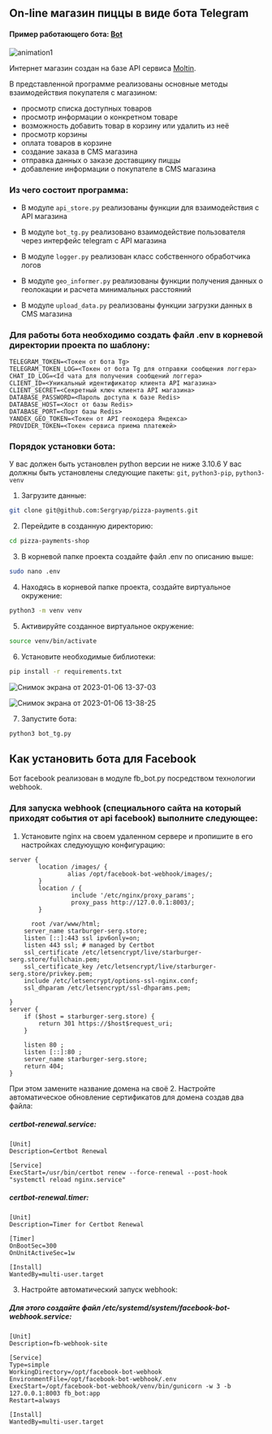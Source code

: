 ## On-line магазин пиццы в виде бота Telegram
#### Пример работающего бота: [Bot](https://t.me/pizza_sergryap_bot)

![animation1](https://user-images.githubusercontent.com/99894266/210982091-844ba29f-75d2-4629-a7a9-06ea9fcbf685.gif)


Интернет магазин создан на базе API сервиса [Moltin](https://www.moltin.com/).

В представленной программе реализованы основные методы взаимодействия покупателя с магазином:

* просмотр списка доступных товаров
* просмотр информации о конкретном товаре
* возможность добавить товар в корзину или удалить из неё
* просмотр корзины
* оплата товаров в корзине
* создание заказа в CMS магазина
* отправка данных о заказе доставщику пиццы
* добавление информации о покупателе в CMS магазина

### Из чего состоит программа:

* В модуле `api_store.py` реализованы функции для взаимодействия с API магазина

* В модуле `bot_tg.py` реализовано взаимодействие пользователя через интерфейс telegram с API магазина

* В модуле `logger.py` реализован класс собственного обработчика логов

* В модуле `geo_informer.py` реализованы функции получения данных о геолокации и расчета минимальных расстояний

* В модуле `upload_data.py` реализованы функции загрузки данных в CMS магазина


### Для работы бота необходимо создать файл .env в корневой директории проекта по шаблону:

```
TELEGRAM_TOKEN=<Токен от бота Tg>
TELEGRAM_TOKEN_LOG=<Токен от бота Tg для отправки сообщения логгера>
CHAT_ID_LOG=<Id чата для получения сообщений логгера>
CLIENT_ID=<Уникальный идентификатор клиента API магазина>
CLIENT_SECRET=<Секретный ключ клиента API магазина>
DATABASE_PASSWORD=<Пароль доступа к базе Redis>
DATABASE_HOST=<Хост от базы Redis>
DATABASE_PORT=<Порт базы Redis>
YANDEX_GEO_TOKEN=<Токен от API геокодера Яндекса>
PROVIDER_TOKEN=<Токен сервиса приема платежей>
```

### Порядок установки бота:

У вас должен быть установлен python версии не ниже 3.10.6
У вас должны быть установлены следующие пакеты: `git`, `python3-pip`, `python3-venv`

1. Загрузите данные:

```sh
git clone git@github.com:Sergryap/pizza-payments.git
```

2. Перейдите в созданную директорию:

```sh
cd pizza-payments-shop
```

3. В корневой папке проекта создайте файл .env по описанию выше:

```sh
sudo nano .env
```

4. Находясь в корневой папке проекта, создайте виртуальное окружение:

```sh
python3 -m venv venv
```

5. Активируйте созданное виртуальное окружение:

```sh
source venv/bin/activate
```

6. Установите необходимые библиотеки:

```sh
pip install -r requirements.txt
```
![Снимок экрана от 2023-01-06 13-37-03](https://user-images.githubusercontent.com/99894266/210973167-ba176515-5f1e-4725-a289-60b012ff0e59.png)

![Снимок экрана от 2023-01-06 13-38-25](https://user-images.githubusercontent.com/99894266/210973282-e5198a39-adc7-4f53-b7c2-93573cc18b30.png)

7. Запустите бота:

```sh
python3 bot_tg.py
```

## Как установить бота для Facebook

Бот facebook реализован в модуле fb_bot.py посредством технологии webhook.

### Для запуска webhook (специального сайта на который приходят события от api facebook) выполните следующее:
1. Установите nginx на своем удаленном сервере и пропишите в его настройках следуюущую конфигурацию:
```
server {
        location /images/ {
                alias /opt/facebook-bot-webhook/images/;
        }      
        location / {
                 include '/etc/nginx/proxy_params';
                 proxy_pass http://127.0.0.1:8003/;
        }

	  root /var/www/html;
    server_name starburger-serg.store;
    listen [::]:443 ssl ipv6only=on;
    listen 443 ssl; # managed by Certbot
    ssl_certificate /etc/letsencrypt/live/starburger-serg.store/fullchain.pem;
    ssl_certificate_key /etc/letsencrypt/live/starburger-serg.store/privkey.pem;
    include /etc/letsencrypt/options-ssl-nginx.conf;
    ssl_dhparam /etc/letsencrypt/ssl-dhparams.pem;

}
server {
    if ($host = starburger-serg.store) {
        return 301 https://$host$request_uri;
    }
    
	listen 80 ;
	listen [::]:80 ;
    server_name starburger-serg.store;
    return 404;
}
```
При этом замените название домена на своё
2. Настройте автоматическое обновление сертификатов для домена создав два файла:

##### certbot-renewal.service:
```
[Unit]
Description=Certbot Renewal

[Service]
ExecStart=/usr/bin/certbot renew --force-renewal --post-hook "systemctl reload nginx.service"
```
##### certbot-renewal.timer:
```
[Unit]
Description=Timer for Certbot Renewal

[Timer]
OnBootSec=300
OnUnitActiveSec=1w

[Install]
WantedBy=multi-user.target
```
3. Настройте автоматический запуск webhook:

##### Для этого создайте файл /etc/systemd/system/facebook-bot-webhook.service:
```
[Unit]
Description=fb-webhook-site

[Service]
Type=simple
WorkingDirectory=/opt/facebook-bot-webhook
EnvironmentFile=/opt/facebook-bot-webhook/.env
ExecStart=/opt/facebook-bot-webhook/venv/bin/gunicorn -w 3 -b 127.0.0.1:8003 fb_bot:app
Restart=always

[Install]
WantedBy=multi-user.target
```
